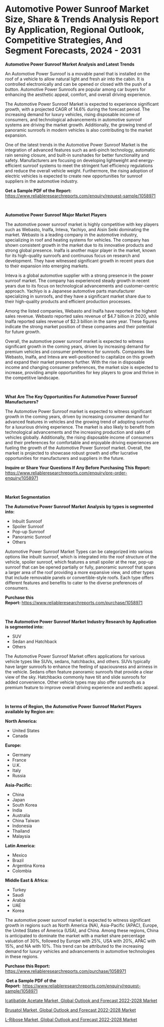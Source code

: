 <p><h1>Automotive Power Sunroof Market Size, Share & Trends Analysis Report By Application, Regional Outlook, Competitive Strategies, And Segment Forecasts, 2024 - 2031</h1></p><p><strong>Automotive Power Sunroof Market Analysis and Latest Trends</strong></p>
<p><p>An Automotive Power Sunroof is a movable panel that is installed on the roof of a vehicle to allow natural light and fresh air into the cabin. It is controlled electronically and can be opened or closed with the push of a button. Automotive Power Sunroofs are popular among car buyers for enhancing the aesthetic appeal, comfort, and overall driving experience.</p><p>The Automotive Power Sunroof Market is expected to experience significant growth, with a projected CAGR of 14.6% during the forecast period. The increasing demand for luxury vehicles, rising disposable income of consumers, and technological advancements in automotive sunroof systems are driving the market growth. Additionally, the growing trend of panoramic sunroofs in modern vehicles is also contributing to the market expansion.</p><p>One of the latest trends in the Automotive Power Sunroof Market is the integration of advanced features such as anti-pinch technology, automatic rain sensing closure, and built-in sunshades for better functionality and safety. Manufacturers are focusing on developing lightweight and energy-efficient sunroof systems to meet the stringent fuel efficiency regulations and reduce the overall vehicle weight. Furthermore, the rising adoption of electric vehicles is expected to create new opportunities for sunroof suppliers in the automotive industry.</p></p>
<p><strong>Get a Sample PDF of the Report:&nbsp;</strong> <a href="https://www.reliableresearchreports.com/enquiry/request-sample/1058971">https://www.reliableresearchreports.com/enquiry/request-sample/1058971</a></p>
<p>&nbsp;</p>
<p><strong>Automotive Power Sunroof Major Market Players</strong></p>
<p><p>The automotive power sunroof market is highly competitive with key players such as Webasto, Inalfa, Inteva, Yachiyo, and Aisin Seiki dominating the market. Webasto is a leading company in the automotive industry, specializing in roof and heating systems for vehicles. The company has shown consistent growth in the market due to its innovative products and strong global presence. Inalfa is another major player in the market, known for its high-quality sunroofs and continuous focus on research and development. They have witnessed significant growth in recent years due to their expansion into emerging markets.</p><p>Inteva is a global automotive supplier with a strong presence in the power sunroof market. The company has experienced steady growth in recent years due to its focus on technological advancements and customer-centric approach. Yachiyo is a Japanese automotive parts manufacturer specializing in sunroofs, and they have a significant market share due to their high-quality products and efficient production processes.</p><p>Among the listed companies, Webasto and Inalfa have reported the highest sales revenue. Webasto reported sales revenue of $4.7 billion in 2020, while Inalfa reported sales revenue of $2.3 billion in the same year. These figures indicate the strong market position of these companies and their potential for future growth.</p><p>Overall, the automotive power sunroof market is expected to witness significant growth in the coming years, driven by increasing demand for premium vehicles and consumer preference for sunroofs. Companies like Webasto, Inalfa, and Inteva are well-positioned to capitalize on this growth and expand their market presence further. With the rise in disposable income and changing consumer preferences, the market size is expected to increase, providing ample opportunities for key players to grow and thrive in the competitive landscape.</p></p>
<p>&nbsp;</p>
<p><strong>What Are The Key Opportunities For Automotive Power Sunroof Manufacturers?</strong></p>
<p><p>The Automotive Power Sunroof market is expected to witness significant growth in the coming years, driven by increasing consumer demand for advanced features in vehicles and the growing trend of adopting sunroofs for a luxurious driving experience. The market is also likely to benefit from technological advancements and the increasing production and sales of vehicles globally. Additionally, the rising disposable income of consumers and their preferences for comfortable and enjoyable driving experiences are fueling the growth of the Automotive Power Sunroof market. Overall, the market is projected to showcase robust growth and offer lucrative opportunities for manufacturers and suppliers in the future.</p></p>
<p><strong>Inquire or Share Your Questions If Any Before Purchasing This Report:</strong> <a href="https://www.reliableresearchreports.com/enquiry/pre-order-enquiry/1058971">https://www.reliableresearchreports.com/enquiry/pre-order-enquiry/1058971</a></p>
<p>&nbsp;</p>
<p><strong>Market Segmentation</strong></p>
<p><strong>The Automotive Power Sunroof Market Analysis by types is segmented into:</strong></p>
<p><ul><li>Inbuilt Sunroof</li><li>Spoiler Sunroof</li><li>Pop-up Sunroof</li><li>Panoramic Sunroof</li><li>Others</li></ul></p>
<p><p>Automotive Power Sunroof Market Types can be categorized into various options like inbuilt sunroof, which is integrated into the roof structure of the vehicle, spoiler sunroof, which features a small spoiler at the rear, pop-up sunroof that can be opened partially or fully, panoramic sunroof that spans a larger area of the roof providing a more expansive view, and other types that include removable panels or convertible-style roofs. Each type offers different features and benefits to cater to the diverse preferences of consumers.</p></p>
<p><strong>Purchase this Report:&nbsp;</strong><a href="https://www.reliableresearchreports.com/purchase/1058971">https://www.reliableresearchreports.com/purchase/1058971</a></p>
<p>&nbsp;</p>
<p><strong>The Automotive Power Sunroof Market Industry Research by Application is segmented into:</strong></p>
<p><ul><li>SUV</li><li>Sedan and Hatchback</li><li>Others</li></ul></p>
<p><p>The Automotive Power Sunroof Market offers applications for various vehicle types like SUVs, sedans, hatchbacks, and others. SUVs typically have larger sunroofs to enhance the feeling of spaciousness and airiness in the vehicle. Sedans often feature panoramic sunroofs that provide a clear view of the sky. Hatchbacks commonly have tilt and slide sunroofs for added convenience. Other vehicle types may also offer sunroofs as a premium feature to improve overall driving experience and aesthetic appeal.</p></p>
<p>&nbsp;</p>
<p><strong>In terms of Region, the Automotive Power Sunroof Market Players available by Region are:</strong></p>
<p>
    <p> <strong> North America: </strong>
        <ul>
            <li>United States</li>
            <li>Canada</li>
        </ul>
        </p> 
    <p> <strong> Europe: </strong>
        <ul>
            <li>Germany</li>
            <li>France</li>
            <li>U.K.</li>
            <li>Italy</li>
            <li>Russia</li>
        </ul>
        </p> 
    <p> <strong> Asia-Pacific: </strong>
        <ul>
            <li>China</li>
            <li>Japan</li>
            <li>South Korea</li>
            <li>India</li>
            <li>Australia</li>
            <li>China Taiwan</li>
            <li>Indonesia</li>
            <li>Thailand</li>
            <li>Malaysia</li>
        </ul>
        </p> 
    <p> <strong> Latin America: </strong>
        <ul>
            <li>Mexico</li>
            <li>Brazil</li>
            <li>Argentina Korea</li>
            <li>Colombia</li>
        </ul>
        </p> 
    <p> <strong> Middle East & Africa: </strong>
        <ul>
            <li>Turkey</li>
            <li>Saudi</li>
            <li>Arabia</li>
            <li>UAE</li>
            <li>Korea</li>
        </ul>
    </p>
    </p>
<p><p>The automotive power sunroof market is expected to witness significant growth in regions such as North America (NA), Asia-Pacific (APAC), Europe, the United States of America (USA), and China. Among these regions, China is anticipated to dominate the market with a market share percentage valuation of 30%, followed by Europe with 25%, USA with 20%, APAC with 15%, and NA with 10%. This trend can be attributed to the increasing demand for luxury vehicles and advancements in automotive technologies in these regions.</p></p>
<p><strong>Purchase this Report: </strong><a href="https://www.reliableresearchreports.com/purchase/1058971">https://www.reliableresearchreports.com/purchase/1058971</a></p>
<p>&nbsp;<strong>Get a Sample PDF of the Report:&nbsp;&nbsp;</strong><a href="https://www.reliableresearchreports.com/enquiry/request-sample/1058971">https://www.reliableresearchreports.com/enquiry/request-sample/1058971</a></p>
<p><strong></strong></p>
<p><p><a href="https://view.publitas.com/reportprime-1/icatibatide-acetate-market-global-outlook-and-forecast-2022-2028-market-growth-market-trends-covid-19-impact-and-forecasts-for-period-from-2023-2030/">Icatibatide Acetate Market, Global Outlook and Forecast 2022-2028 Market</a></p><p><a href="https://view.publitas.com/reportprime-1/brusatol-market-global-outlook-and-forecast-2022-2028-market-provides-a-comprehensive-analysis-including-a-macro-overview-of-the-market-as-well-as-micro-details-such-as-market-size-and-competitive-landscape/">Brusatol Market, Global Outlook and Forecast 2022-2028 Market</a></p><p><a href="https://view.publitas.com/reportprime-1/l-ribose-market-global-outlook-and-forecast-2022-2028-market-size-growth-and-forecast-from-2023-2030/">L-Ribose Market, Global Outlook and Forecast 2022-2028 Market</a></p></p>